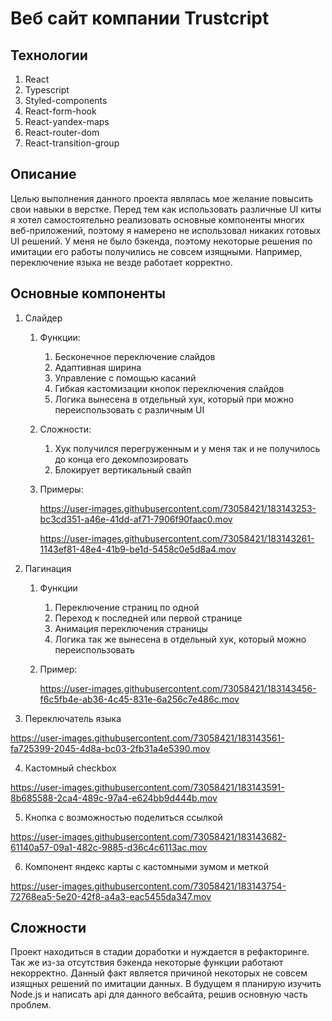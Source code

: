# Веб сайт компании Trustcript

## Технологии
1. React
2. Typescript
3. Styled-components 
4. React-form-hook
5. React-yandex-maps
6. React-router-dom
7. React-transition-group

## Описание
Целью выполнения данного проекта являлась мое желание повысить свои навыки в верстке. 
Перед тем как использовать различные UI киты я хотел самостоятельно реализовать основные компоненты многих веб-приложений,
поэтому я намерено не использовал никаких готовых UI решений. 
У меня не было бэкенда, поэтому некоторые решения по имитации его работы получились не совсем изящными. 
Например, переключение языка не везде работает корректно.

## Основные компоненты
1. Слайдер
   1. Функции:
      1. Бесконечное переключение слайдов
      2. Адаптивная ширина
      3. Управление с помощью касаний
      4. Гибкая кастомизации кнопок переключения слайдов
      5. Логика вынесена в отдельный хук, который при можно переиспользовать с различным UI
   2. Сложности: 
      1. Хук получился перегруженным и у меня так и не получилось до конца его декомпозировать
      2. Блокирует вертикальный свайп
   3. Примеры:

      https://user-images.githubusercontent.com/73058421/183143253-bc3cd351-a46e-41dd-af71-7906f90faac0.mov
      
      https://user-images.githubusercontent.com/73058421/183143261-1143ef81-48e4-41b9-be1d-5458c0e5d8a4.mov
      
2. Пагинация
   1. Функции
      1. Переключение страниц по одной
      2. Переход к последней или первой странице
      3. Анимация переключения страницы
      4. Логика так же вынесена в отдельный хук, который можно переиспользовать
   2. Пример: 
  
      https://user-images.githubusercontent.com/73058421/183143456-f6c5fb4e-ab36-4c45-831e-6a256c7e486c.mov
      
3. Переключатель языка

https://user-images.githubusercontent.com/73058421/183143561-fa725399-2045-4d8a-bc03-2fb31a4e5390.mov

4. Кастомный checkbox

https://user-images.githubusercontent.com/73058421/183143591-8b685588-2ca4-489c-97a4-e624bb9d444b.mov

5. Кнопка с возможностью поделиться ссылкой

https://user-images.githubusercontent.com/73058421/183143682-61140a57-09a1-482c-9885-d36c4c6113ac.mov

6. Компонент яндекс карты с кастомными зумом и меткой

https://user-images.githubusercontent.com/73058421/183143754-72768ea5-5e20-42f8-a4a3-eac5455da347.mov

## Сложности
Проект находиться в стадии доработки и нуждается в рефакторинге. Так же из-за отсутствия бэкенда некоторые функции работают некорректно. Данный факт является причиной некоторых не совсем изящных решений по имитации данных. В будущем я планирую изучить Node.js и написать api для данного вебсайта, решив основную часть проблем.
